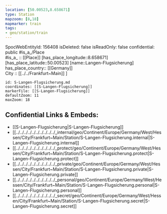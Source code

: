 ```yaml
---
location: [50.00523,8.658671] 
type: Station 
mapzoom: [8,18] 
mapmarker: train 
tags:
- geo/station/train
---
```

SpocWebEntityId: 156408
isDeleted: false
isReadOnly: false
confidential: public
#is_a_/Place  
#is_a_ :: [[Place]] 
[has_place_longitude::8.658671] 
[has_place_latitude::50.00523] 
[name::Langen-Flugsicherung] 
has_place_country:: [[Germany]]  
City :: [[../../Frankfurt~Main]] ] 


```leaflet
id: S-Langen-Flugsicherung.md
coordinates: [[S-Langen-Flugsicherung]] 
markerFile: [[S-Langen-Flugsicherung]] 
defaultZoom: 11 
maxZoom: 18
```


## Confidential Links & Embeds: 
- [[S-Langen-Flugsicherung|S-Langen-Flugsicherung]] 
- [[../../../../../../../../../../_internal/geo/Continent/Europe/Germany/West/Hessen/City/Frankfurt~Main/Station/S-Langen-Flugsicherung.internal|S-Langen-Flugsicherung.internal]] 
- [[../../../../../../../../../../_protect/geo/Continent/Europe/Germany/West/Hessen/City/Frankfurt~Main/Station/S-Langen-Flugsicherung.protect|S-Langen-Flugsicherung.protect]] 
- [[../../../../../../../../../../_private/geo/Continent/Europe/Germany/West/Hessen/City/Frankfurt~Main/Station/S-Langen-Flugsicherung.private|S-Langen-Flugsicherung.private]] 
- [[../../../../../../../../../../_personal/geo/Continent/Europe/Germany/West/Hessen/City/Frankfurt~Main/Station/S-Langen-Flugsicherung.personal|S-Langen-Flugsicherung.personal]] 
- [[../../../../../../../../../../_secret/geo/Continent/Europe/Germany/West/Hessen/City/Frankfurt~Main/Station/S-Langen-Flugsicherung.secret|S-Langen-Flugsicherung.secret]] 

